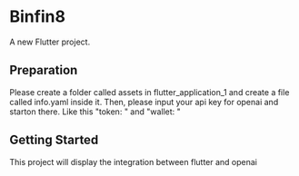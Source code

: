 # Binfin8

A new Flutter project.

## Preparation
Please create a folder called assets in flutter_application_1 and create a file called info.yaml inside it. Then, please input your api key for openai and starton there. Like this "token: <your openai key>" and "wallet: <your starton api key>"

## Getting Started

This project will display the integration between flutter and openai
